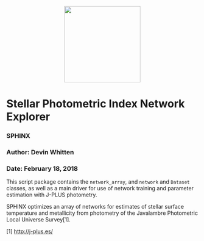 <p align='center'>
<a href="http://tinypic.com?ref=2j68ln5" target="_blank"><img src="http://i64.tinypic.com/2j68ln5.png" border="0" width="200"></a>
</p>


# Stellar Photometric Index Network Explorer
### SPHINX
### Author: Devin Whitten
### Date: February 18, 2018

This script package contains the ``network_array``, and ``network`` and ``Dataset`` classes, as well as a main driver for use of network training and parameter estimation with J-PLUS photometry.

SPHINX optimizes an array of networks for estimates of stellar surface temperature and metallicity from photometry of the Javalambre Photometric Local Universe Survey[1].


[1] http://j-plus.es/
